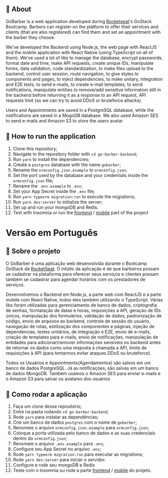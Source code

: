 ## :rocket: About

GoBarber is a web application developed during [Rocketseat](https://rocketseat.com.br/)'s GoStack Bootcamp.
Barbers can register on the platform to offer their services and clients (that are also registered) can find them and set an appointment with the barber they choose.

We've developed the Backend using Node.js, the web page with ReactJS and the mobile application with React Native (using TypeScript on all of them).
We've used a lot of libs to manage the database, encrypt passwords, format date and time, make API requests, create unique IDs, manipulate forms, data validation, code standardization, to make files upload to the backend, control user session, route navigation, to give styles to components and pages, to inject dependencies, to make unitary, integration and E2E tests, to send e-mails, to create e-mail templates, to send notifications, manipulate entities to remove/add sensitive information still in the backend before returning it as a response to an API request, API requests limit (so we can try to avoid DDoS or bruteforce attacks).

Users and Appointments are saved in a PostgreSQL database, while the notifications are saved in a MogoDB database.
We also used Amazon SES to send e-mails and Amazon S3 to store the users avatar


## 🚀 How to run the application

1. Clone this repository;
2. Navigate to the repository folder with `cd go-barber-backend`;
3. Run `yarn` to install the dependencies;
4. Create a `postgres` database with the name `gobarber`;
5. Rename the `ormconfig.json.example` to `ormconfig.json`;
6. Set the port used by the database and your credentials inside the `ormconfig.json` file;
7. Rename the `.env.example` to `.env`;
8. Set your App Secret inside the `.env` file;
9. Run `yarn typeorm migration:run` to execute the migrations;
10. Run `yarn dev:server` to initialize the server;
11. Set up and run your mongoDB and Redis.
12. Test with Insomnia or run the [frontend](https://github.com/rafael399/go-barber-web) / [mobile](https://github.com/rafael399/go-barber-mobile) part of the project




# Versão em Português

## :rocket: Sobre o projeto

O GoBarber é uma aplicação web desenvolvida durante o Bootcamp GoStack da [RocketSeat](https://rocketseat.com.br/).
O intúito da aplicação é de que barbeiros possam se cadastrar na plataforma para oferecer seus serviços e clientes possam também se cadastrar para agendar horários com os prestadores de serviços.

Desenvolvemos o Backend em Node.js, a parte web com ReactJS e a parte mobile com React Native, todos eles também utilizando o TypeScript.
Várias libs foram utilizadas para gerenciamento de banco de dados, criptografia de senhas, formatação de datas e horas, requisições a API, geração de IDs únicos, manipulação dos formulários, validação de dados, padronização de código, envio de arquivos ao backend, controle de sessão do usuário, navegação de rotas, estilização dos componentes e páginas, injeção de dependencias, testes unitários, de integração e E2E, envio de e-mails, criação de templates para e-mails, envio de notificações, manipulação de entidades para adicionar/remover informações sensíveis no backend antes de retornar os dados como uma resposta à chamada a API, limite de requisições à API (para tentarmos evitar ataques DDoS ou bruteforce).

Todos os Usuários e Appointments(Agendamentos) são salvos em um banco de dados PostgreSQL. Já as notificações, são salvas em um banco de dados MongoDB.
Também usamos o Amazon SES para enviar e-mails e o Amazon S3 para salvar os avatares dos usuários

## 🚀 Como rodar a aplicação

1. Faça um clone desse repositório;
2. Entre na pasta rodando `cd go-barber-backend`;
3. Rode `yarn` para instalar as dependências;
4. Crie um banco de dados `postgres` com o nome de `gobarber`;
5. Renomeie o arquivo `ormconfig.json.example` para `ormconfig.json`;
6. Coloque a porta utilizada pelo banco de dados e as suas credenciais dentro do `ormconfig.json`;
7. Renomeie o arquivo `.env.example` para `.env`;
8. Configure seu App Secret no arquivo `.env`;
9. Rode `yarn typeorm migration:run` para executar as migrations;
10. Rode `yarn dev:server` para iniciar o servidor.
11. Configure e rode seu mongoDB e Redis
12. Teste com o Insomnia ou rode a parte [frontend](https://github.com/rafael399/go-barber-web) / [mobile](https://github.com/rafael399/go-barber-mobile) do projeto.

